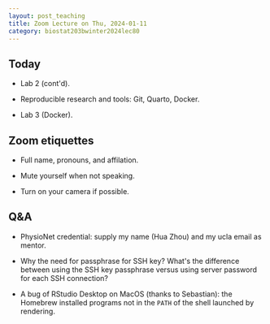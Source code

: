 ```yaml
---
layout: post_teaching
title: Zoom Lecture on Thu, 2024-01-11
category: biostat203bwinter2024lec80
---
```


## Today

* Lab 2 (cont'd).

* Reproducible research and tools: Git, Quarto, Docker.

* Lab 3 (Docker).

## Zoom etiquettes

* Full name, pronouns, and affilation.

* Mute yourself when not speaking.

* Turn on your camera if possible.

## Q&A

* PhysioNet credential: supply my name (Hua Zhou) and my ucla email as mentor.

* Why the need for passphrase for SSH key? What's the difference between using the SSH key passphrase versus using server password for each SSH connection?

* A bug of RStudio Desktop on MacOS (thanks to Sebastian): the Homebrew installed programs not in the `PATH` of the shell launched by rendering. 
